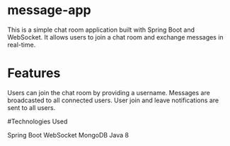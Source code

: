 # message-app

This is a simple chat room application built with Spring Boot and WebSocket. It allows users to join a chat room and exchange messages in real-time.

# Features

Users can join the chat room by providing a username.
Messages are broadcasted to all connected users.
User join and leave notifications are sent to all users.

#Technologies Used

Spring Boot
WebSocket
MongoDB
Java 8

